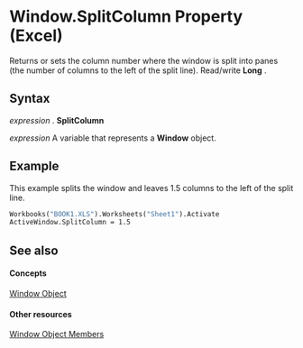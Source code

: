 
# Window.SplitColumn Property (Excel)

Returns or sets the column number where the window is split into panes (the number of columns to the left of the split line). Read/write  **Long** .


## Syntax

 _expression_ . **SplitColumn**

 _expression_ A variable that represents a **Window** object.


## Example

This example splits the window and leaves 1.5 columns to the left of the split line.


```vb
Workbooks("BOOK1.XLS").Worksheets("Sheet1").Activate 
ActiveWindow.SplitColumn = 1.5
```


## See also


#### Concepts


[Window Object](8591b1ad-76f8-14e2-9120-406b65093f5a.md)
#### Other resources


[Window Object Members](f11db427-24a4-041c-2fd5-03ce73ae6c16.md)
